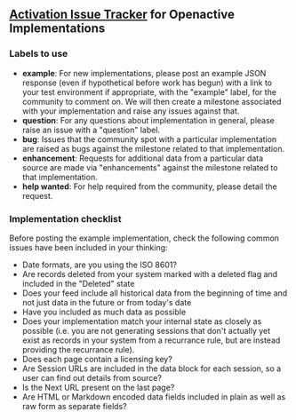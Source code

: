 ## [Activation Issue Tracker](https://github.com/openactive/activation/issues) for Openactive Implementations

### Labels to use

- **example**: For new implementations, please post an example JSON response (even if hypothetical before work has begun) with a link to your test environment if appropriate, with the "example" label, for the community to comment on. We will then create a milestone associated with your implementation and raise any issues against that.
- **question**: For any questions about implementation in general, please raise an issue with a "question" label.
- **bug**: Issues that the community spot with a particular implementation are raised as bugs against the milestone related to that implementation.
- **enhancement**: Requests for additional data from a particular data source are made via "enhancements" against the milestone related to that implementation.
- **help wanted**: For help required from the community, please detail the request.

### Implementation checklist

Before posting the example implementation, check the following common issues have been included in your thinking:

- Date formats, are you using the ISO 8601?
- Are records deleted from your system marked with a deleted flag and included in the "Deleted" state
- Does your feed include all historical data from the beginning of time and not just data in the future or from today's date
- Have you included as much data as possible
- Does your implementation match your internal state as closely as possible (i.e. you are not generating sessions that don't actually yet exist as records in your system from a recurrance rule, but are instead providing the recurrance rule).
- Does each page contain a licensing key?
- Are Session URLs are included in the data block for each session, so a user can find out details from source?
- Is the Next URL present on the last page?
- Are HTML or Markdown encoded data fields included in plain as well as raw form as separate fields?
